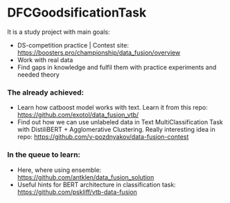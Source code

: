 # DFCGoodsificationTask
It is a study project with main goals:
* DS-competition practice | Contest site: https://boosters.pro/championship/data_fusion/overview
* Work with real data
* Find gaps in knowledge and fulfil them with practice experiments and needed theory

### The already achieved:
* Learn how catboost model works with text. Learn it from this repo: https://github.com/exotol/data_fusion_vtb/
* Find out how we can use unlabeled data in Text MultiClassification Task with DistiliBERT + Agglomerative Clustering. Really interesting idea in repo: https://github.com/v-pozdnyakov/data-fusion-contest

### In the queue to learn:
* Here, where using ensemble: https://github.com/antklen/data_fusion_solution
* Useful hints for BERT architecture in classification task: https://github.com/pskliff/vtb-data-fusion 

